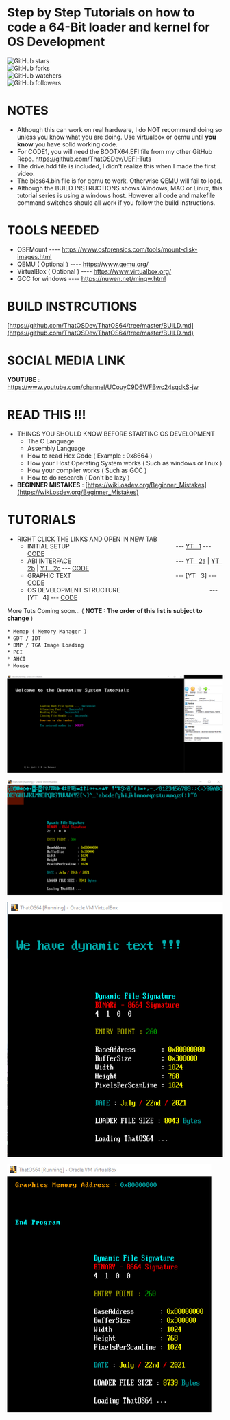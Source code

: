 # Step by Step Tutorials on how to code a 64-Bit loader and kernel for OS Development

![GitHub stars](https://img.shields.io/github/stars/ThatOSDev/ThatOS64?style=social)  
![GitHub forks](https://img.shields.io/github/forks/ThatOSDev/ThatOS64?style=social)  
![GitHub watchers](https://img.shields.io/github/watchers/ThatOSDev/ThatOS64?style=social)  
![GitHub followers](https://img.shields.io/github/followers/ThatOSDev?style=social)  

# NOTES  
- Although this can work on real hardware, I do NOT recommend doing so unless you know what you are doing. Use virtualbox or qemu until **you know** you have solid working code.
- For CODE1, you will need the BOOTX64.EFI file from my other GitHub Repo. https://github.com/ThatOSDev/UEFI-Tuts  
- The drive.hdd file is included, I didn't realize this when I made the first video.  
- The bios64.bin file is for qemu to work. Otherwise QEMU will fail to load.  
- Although the BUILD INSTRUCTIONS shows Windows, MAC or Linux, this tutorial series is using a windows host. However all code and makefile command switches should all work if you follow the build instructions.  

# TOOLS NEEDED  
- OSFMount ---- https://www.osforensics.com/tools/mount-disk-images.html  
- QEMU ( Optional ) ---- https://www.qemu.org/  
- VirtualBox ( Optional ) ---- https://www.virtualbox.org/  
- GCC for windows ---- https://nuwen.net/mingw.html  

# BUILD INSTRCUTIONS  
[https://github.com/ThatOSDev/ThatOS64/tree/master/BUILD.md](https://github.com/ThatOSDev/ThatOS64/tree/master/BUILD.md)  

# SOCIAL MEDIA LINK
**YOUTUBE** : https://www.youtube.com/channel/UCouyC9D6WFBwc24sqdkS-jw  

# READ THIS !!!
- THINGS YOU SHOULD KNOW BEFORE STARTING OS DEVELOPMENT  
    - The C Language  
    - Assembly Language  
    - How to read Hex Code ( Example : 0x8664 )  
    - How your Host Operating System works ( Such as windows or linux )  
    - How your compiler works ( Such as GCC )  
    - How to do research ( Don't be lazy )  
- **BEGINNER MISTAKES** : [https://wiki.osdev.org/Beginner_Mistakes](https://wiki.osdev.org/Beginner_Mistakes)  


# TUTORIALS
- RIGHT CLICK THE LINKS AND OPEN IN NEW TAB  
    - INITIAL SETUP &nbsp;&nbsp; &nbsp; &nbsp; &nbsp; &nbsp; &nbsp; &nbsp; &nbsp; &nbsp; &nbsp; &nbsp; &nbsp; &nbsp; &nbsp; &nbsp;&nbsp; &nbsp; &nbsp; &nbsp; &nbsp; &nbsp; &nbsp; &nbsp; &nbsp; &nbsp; &nbsp; &nbsp; &nbsp; &nbsp; &nbsp; &nbsp; --- [YT&nbsp;&nbsp; 1](https://www.youtube.com/watch?v=WCFEEboRHNg)  ---  [CODE](https://github.com/ThatOSDev/ThatOS64/tree/master/src/code1)  
	- ABI INTERFACE &nbsp; &nbsp; &nbsp; &nbsp; &nbsp; &nbsp; &nbsp; &nbsp; &nbsp; &nbsp; &nbsp;&nbsp; &nbsp; &nbsp; &nbsp; &nbsp; &nbsp; &nbsp; &nbsp; &nbsp; &nbsp; &nbsp; &nbsp; &nbsp; &nbsp; &nbsp; &nbsp; &nbsp; &nbsp; &nbsp; &nbsp; --- [YT&nbsp;&nbsp; 2a](https://www.youtube.com/watch?v=T7iXp1UwaiA) | [YT&nbsp;&nbsp; 2b](https://www.youtube.com/watch?v=zkCHrM-B0Ig) | [YT&nbsp;&nbsp; 2c](https://www.youtube.com/watch?v=eUOr01eVGVM) ---  [CODE](https://github.com/ThatOSDev/ThatOS64/tree/master/src/code2) 
	- GRAPHIC TEXT &nbsp;&nbsp; &nbsp; &nbsp; &nbsp;&nbsp; &nbsp; &nbsp; &nbsp; &nbsp; &nbsp; &nbsp;&nbsp; &nbsp; &nbsp; &nbsp; &nbsp; &nbsp; &nbsp; &nbsp; &nbsp; &nbsp; &nbsp; &nbsp; &nbsp; &nbsp; &nbsp; &nbsp; &nbsp; &nbsp; &nbsp; &nbsp; --- [YT&nbsp;&nbsp; 3] ---  [CODE](https://github.com/ThatOSDev/ThatOS64/tree/master/src/code3)  
	- OS DEVELOPMENT STRUCTURE &nbsp; &nbsp; &nbsp; &nbsp; &nbsp; &nbsp; &nbsp; &nbsp; &nbsp; &nbsp; &nbsp; &nbsp; &nbsp; &nbsp; &nbsp; &nbsp; &nbsp; &nbsp; &nbsp; &nbsp; &nbsp; &nbsp; &nbsp; &nbsp; &nbsp; &nbsp; --- [YT&nbsp;&nbsp; 4] ---  [CODE](https://github.com/ThatOSDev/ThatOS64/tree/master/src/code4)  

More Tuts Coming soon... ( **NOTE : The order of this list is subject to change** )  

	* Memap ( Memory Manager )  
	* GDT / IDT
	* BMP / TGA Image Loading  
	* PCI  
	* AHCI  
	* Mouse  


![Current Progress](progress1.png)  

![Current Progress](progress2.png)  

![Current Progress](progress3.png)  

![Current Progress](progress4.png)  
